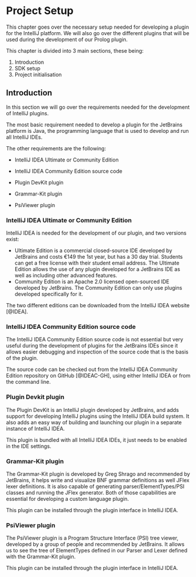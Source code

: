 # Project Setup

This chapter goes over the necessary setup needed for developing a plugin for the IntelliJ platform.
We will also go over the different plugins that will be used during the development of our Prolog plugin.

This chapter is divided into 3 main sections, these being:

1. Introduction
1. SDK setup
1. Project initialisation

## Introduction

In this section we will go over the requirements needed for the development of IntelliJ plugins.

The most basic requirement needed to develop a plugin for the JetBrains platform is Java, the programming language
that is used to develop and run all IntelliJ IDEs.

The other requirements are the following:

* IntelliJ IDEA Ultimate or Community Edition

* IntelliJ IDEA Community Edition source code

* Plugin DevKit plugin

* Grammar-Kit plugin

* PsiViewer plugin

### IntelliJ IDEA Ultimate or Community Edition

IntelliJ IDEA is needed for the development of our plugin, and two versions exist:

* Ultimate Edition is a commercial closed-source IDE developed by JetBrains and costs €149 the 1st year, but has a 30
  day trial. Students can get a free license with their student email address. The Ultimate Edition allows the use of any
  plugin developed for a JetBrains IDE as well as including other advanced features.
* Community Edition is an Apache 2.0 licensed open-sourced IDE developed by JetBrains. The Community Edition can only
  use plugins developed specifically for it.

The two different editions can be downloaded from the IntelliJ IDEA website [@IDEA].

### IntelliJ IDEA Community Edition source code

The IntelliJ IDEA Community Edition source code is not essential but very useful during the development of plugins for
the JetBrains IDEs since it allows easier debugging and inspection of the source code that is the basis of the plugin.

The source code can be checked out from the IntelliJ IDEA Community Edition repository on
GitHub [@IDEAC-GH], using either IntelliJ IDEA or from the command line.

### Plugin Devkit plugin

The Plugin DevKit is an IntelliJ plugin developed by JetBrains, and adds support for developing IntelliJ plugins using
the IntelliJ IDEA build system. It also adds an easy way of building and launching our plugin in a separate instance of
IntelliJ IDEA.

This plugin is bundled with all IntelliJ IDEA IDEs, it just needs to be enabled in the IDE settings.

### Grammar-Kit plugin

The Grammar-Kit plugin is developed by Greg Shrago and recommended by JetBrains, it helps write and visualize BNF
grammar definitions as well JFlex lexer definitions. It is also capable of generating parser/ElementTypes/PSI classes
and running the JFlex generator. Both of those capabilities are essential for developing a custom language plugin.

This plugin can be installed through the plugin interface in IntelliJ IDEA.

### PsiViewer plugin

The PsiViewer plugin is a Program Structure Interface (PSI) tree viewer, developed by a group of people and recommended
by JetBrains. It allows us to see the tree of ElementTypes defined in our Parser and Lexer defined with the Grammar-Kit
plugin.

This plugin can be installed through the plugin interface in IntelliJ IDEA.
